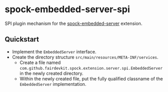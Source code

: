 # spock-embedded-server-spi
SPI plugin mechanism for the [spock-embedded-server](..) extension.

## Quickstart
- Implement the `EmbeddedServer` interface.
- Create the directory structure `src/main/resources/META-INF/services`.
  - Create a file named `com.github.fairdevkit.spock.extension.server.spi.EmbeddedServer` in the newly created directory.
  - Within the newly created file, put the fully qualified classname of the `EmbeddedServer` implementation.
